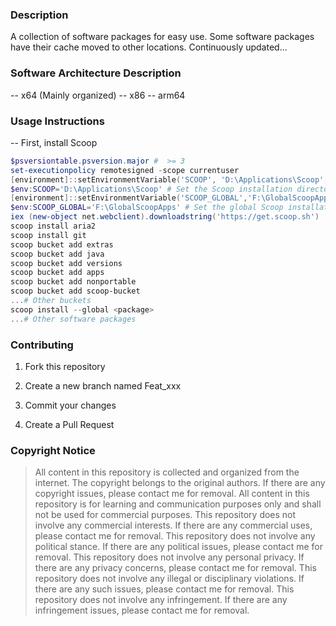### Description

A collection of software packages for easy use. Some software packages have their cache moved to other locations. Continuously updated...

### Software Architecture Description

-- x64 (Mainly organized)
-- x86
-- arm64

### Usage Instructions

-- First, install Scoop

```powershell
$psversiontable.psversion.major #  >= 3
set-executionpolicy remotesigned -scope currentuser
[environment]::setEnvironmentVariable('SCOOP', 'D:\Applications\Scoop', 'User')
$env:SCOOP='D:\Applications\Scoop' # Set the Scoop installation directory
[environment]::setEnvironmentVariable('SCOOP_GLOBAL','F:\GlobalScoopApps','Machine')
$env:SCOOP_GLOBAL='F:\GlobalScoopApps' # Set the global Scoop installation directory
iex (new-object net.webclient).downloadstring('https://get.scoop.sh')
scoop install aria2
scoop install git
scoop bucket add extras
scoop bucket add java
scoop bucket add versions
scoop bucket add apps
scoop bucket add nonportable
scoop bucket add scoop-bucket
...# Other buckets
scoop install --global <package>
...# Other software packages
```

### Contributing

1. Fork this repository

2. Create a new branch named Feat_xxx

3. Commit your changes

4. Create a Pull Request

### Copyright Notice

> All content in this repository is collected and organized from the internet. The copyright belongs to the original authors. If there are any copyright issues, please contact me for removal.
> All content in this repository is for learning and communication purposes only and shall not be used for commercial purposes.
> This repository does not involve any commercial interests. If there are any commercial uses, please contact me for removal.
> This repository does not involve any political stance. If there are any political issues, please contact me for removal.
> This repository does not involve any personal privacy. If there are any privacy concerns, please contact me for removal.
> This repository does not involve any illegal or disciplinary violations. If there are any such issues, please contact me for removal.
> This repository does not involve any infringement. If there are any infringement issues, please contact me for removal.
